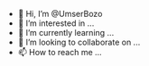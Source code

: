 - 👋 Hi, I’m @UmserBozo
- 👀 I’m interested in ...
- 🌱 I’m currently learning ...
- 💞️ I’m looking to collaborate on ...
- 📫 How to reach me ...

<!---
UmserBozo/UmserBozo is a ✨ special ✨ repository because its `README.md` (this file) appears on your GitHub profile.
You can click the Preview link to take a look at your changes.
--->
